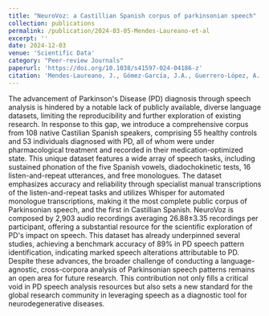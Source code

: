```yaml
---
title: "NeuroVoz: a Castillian Spanish corpus of parkinsonian speech"
collection: publications
permalink: /publication/2024-03-05-Mendes-Laureano-et-al
excerpt: ''
date: 2024-12-03
venue: 'Scientific Data'
category: "Peer-review Journals"
paperurl: 'https://doi.org/10.1038/s41597-024-04186-z'
citation: 'Mendes-Laureano, J., Gómez-García, J.A., Guerrero-López, A. et al. NeuroVoz: a Castillian Spanish corpus of parkinsonian speech. Sci Data 11, 1367 (2024). https://doi.org/10.1038/s41597-024-04186-z'
---
```


The advancement of Parkinson's Disease (PD) diagnosis through speech analysis is hindered by a notable lack of publicly available, diverse language datasets, limiting the reproducibility and further exploration of existing research.
In response to this gap, we introduce a comprehensive corpus from 108 native Castilian Spanish speakers, comprising 55 healthy controls and 53 individuals diagnosed with PD, all of whom were under pharmacological treatment and recorded in their medication-optimized state. This unique dataset features a wide array of speech tasks, including sustained phonation of the five Spanish vowels, diadochokinetic tests, 16 listen-and-repeat utterances, and free monologues. The dataset emphasizes accuracy and reliability through specialist manual transcriptions of the listen-and-repeat tasks and utilizes Whisper for automated monologue transcriptions, making it the most complete public corpus of Parkinsonian speech, and the first in Castillian Spanish.
NeuroVoz is composed by 2,903 audio recordings averaging 26.88±3.35 recordings per participant, offering a substantial resource for the scientific exploration of PD's impact on speech. This dataset has already underpinned several studies, achieving a benchmark accuracy of 89% in PD speech pattern identification, indicating marked speech alterations attributable to PD. Despite these advances, the broader challenge of conducting a language-agnostic, cross-corpora analysis of Parkinsonian speech patterns remains an open area for future research. This contribution not only fills a critical void in PD speech analysis resources but also sets a new standard for the global research community in leveraging speech as a diagnostic tool for neurodegenerative diseases.
